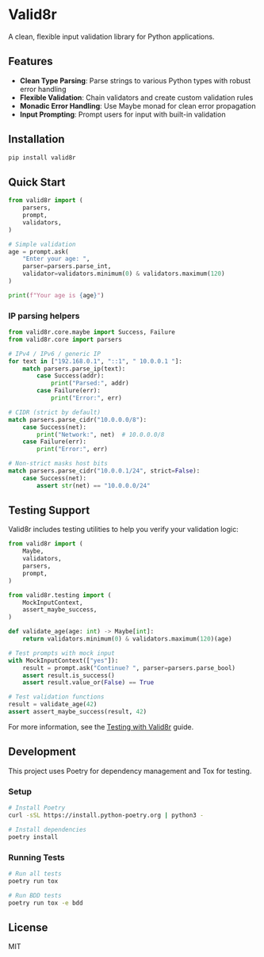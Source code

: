 # Valid8r

A clean, flexible input validation library for Python applications.

## Features

- **Clean Type Parsing**: Parse strings to various Python types with robust error handling
- **Flexible Validation**: Chain validators and create custom validation rules
- **Monadic Error Handling**: Use Maybe monad for clean error propagation
- **Input Prompting**: Prompt users for input with built-in validation

## Installation

```bash
pip install valid8r
```

## Quick Start

```python
from valid8r import (
    parsers,
    prompt,
    validators, 
)

# Simple validation
age = prompt.ask(
    "Enter your age: ",
    parser=parsers.parse_int,
    validator=validators.minimum(0) & validators.maximum(120)
)

print(f"Your age is {age}")
```

### IP parsing helpers

```python
from valid8r.core.maybe import Success, Failure
from valid8r.core import parsers

# IPv4 / IPv6 / generic IP
for text in ["192.168.0.1", "::1", " 10.0.0.1 "]:
    match parsers.parse_ip(text):
        case Success(addr):
            print("Parsed:", addr)
        case Failure(err):
            print("Error:", err)

# CIDR (strict by default)
match parsers.parse_cidr("10.0.0.0/8"):
    case Success(net):
        print("Network:", net)  # 10.0.0.0/8
    case Failure(err):
        print("Error:", err)

# Non-strict masks host bits
match parsers.parse_cidr("10.0.0.1/24", strict=False):
    case Success(net):
        assert str(net) == "10.0.0.0/24"
```

## Testing Support

Valid8r includes testing utilities to help you verify your validation logic:

```python
from valid8r import (
    Maybe,
    validators,
    parsers,
    prompt,
)

from valid8r.testing import (
    MockInputContext,
    assert_maybe_success,
)

def validate_age(age: int) -> Maybe[int]:
    return validators.minimum(0) & validators.maximum(120)(age)

# Test prompts with mock input
with MockInputContext(["yes"]):
    result = prompt.ask("Continue? ", parser=parsers.parse_bool)
    assert result.is_success()
    assert result.value_or(False) == True

# Test validation functions
result = validate_age(42)
assert assert_maybe_success(result, 42)
```

For more information, see the [Testing with Valid8r](docs/user_guide/testing.rst) guide.

## Development

This project uses Poetry for dependency management and Tox for testing.

### Setup

```bash
# Install Poetry
curl -sSL https://install.python-poetry.org | python3 -

# Install dependencies
poetry install
```

### Running Tests

```bash
# Run all tests
poetry run tox

# Run BDD tests
poetry run tox -e bdd
```

## License
MIT
